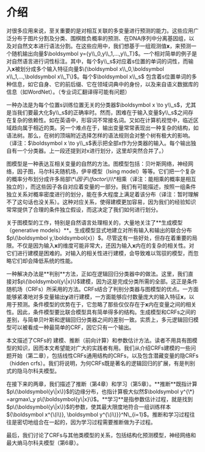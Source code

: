 # 介绍

对很多应用来说，至关重要的是对相互关联的多变量进行预测的能力。这些应用广泛分布于图片分割及分类、围棋胜负概率的预测、在DNA序列中分离基因组，以及对自然文本进行语法分割。在这些应用中，我们想基于一组观测值$\boldsymbol x$，来预测一个随机输出向量$\boldsymbol y={y\\_0,y\\_1,...,y\\_T}$。一个相对简单的例子是对自然语言进行词性标注。其中，每个$y\\_s$对应着s位置的单词的词性，而输入$\boldsymbol x$被划分成多个输入特征向量$\{\boldsymbol x\\_0,\boldsymbol x\\_1,...,\boldsymbol x\\_T\}$。每个$\boldsymbol x\\_s$ 包含着s位置单词的多种信息，如它自身、它的前后缀、它在领域词典中的身份，以及来自语义数据库的信息（如WordNet）。（专业词汇翻译得可能有问题）

一种办法是为每个位置s训练位置无关的分类器$\boldsymbol x \to y\\_s$，尤其是当我们要最大化$y\\_s$的正确率时。然而，困难在于输入变量$y\\_s$之间存在复杂的依赖性。如在英语中，形容词不常接名词。又如在计算机视觉中，临近区域趋向属于相近的类。另一个难点在于，输出变量常常表现出一种复杂的结构，如语法树。那么，在树的顶端附近选择怎样的语法规则会对整个树有极大的影响。（译注：$\boldsymbol x \to y\\_s$表示把全部x作为分类器的输入。每个输出独自有一个分类器。上一段还提到对x进行划分，这里却突然合并了。）

图模型是一种表达互相关变量的自然的方法。图模型包括：贝叶斯网络，神经网络，因子图，马尔科夫随机场，伊辛模型（Ising model）等等。它们把一个复杂的概率分布划分成许多局部\\*\\*因子\\(factor\\)\\*\\*相乘（译注：能相乘的概率是相互独立的），而这些因子各自对应着变量的一部分。我们有可能描述，按照一组条件独立关系对概率密度进行的划分，能在多大程度上满足着该分布（译注：暂时理解不了这句话也没关系）。这种对应关系，使得建模更加容易，因为我们的经验知识常常提供了合理的条件独立假设，而这决定了我们如何进行划分。

关于图模型的工作，特别是自然语言处理相关的，大量地关注了\*\*生成模型（generative models）\*\*。生成模型显式地建立对所有输入和输出的联合分布$p\(\boldsymbol y,\boldsymbol{x}）$。尽管这有一些好处，但存在着重要的局限。不仅是因为输入$\boldsymbol x$的维度可能非常大，还因为输入$\boldsymbol x$内在的复杂的相关性。对它们进行建模是困难的。对输入的相关性进行建模，会导致难以驾驭的模型，而忽略它们却会降低系统的性能。

一种解决办法是\*\*判别\*\*方法，正如在逻辑回归分类器中的做法。这里，我们直接对$p\(\boldsymbol{y\|x}\)$建模，因为这是完成分类所需的全部。这正是条件随机场（CRFs）所采用的方法。CRFs结合了判别分类器与图模型的优点。一方面能够紧凑地对多变量输出$\boldsymbol y$进行建模，一方面能够应付数量庞大的输入特征$\boldsymbol x$，以用于预测。条件模型的优势在于，它忽略了那些仅仅存在于$\boldsymbol x$内在变量之间的相关性。因此，条件模型要比联合模型具有简单得多的结构。生成模型和CRFs之间的差别，与简单贝叶斯和逻辑回归分类器之间的差别一致。实质上，多元逻辑回归模型可以被看成一种最简单的CRF，因它只有一个输出。

本文描述了CRFs的 建模、推断（前向计算）和参数估计方法。读者不用具有图模型的知识，因而本文希望能对广大的实践者有用。我们从介绍CRFs建模的一些问题开始（第二章），包括线性CRFs通用结构的CRFs，以及包含潜藏变量的隐CRFs（hidden crfs）。我们将说明，为何CRFs既是著名的逻辑回归的扩展，有是判别式的隐马尔科夫模型。

在接下来的两章，我们描述了推断（第4章）和学习（第5章）。\*\*推断\*\*既指计算$p\(\boldsymbol{y\|x\)}$的边缘分布，也指计算极大似然$\boldsymbol y^{\*} =argmax\_y p\(\boldsymbol{y\|x}\)$。\*\*学习\*\*是指参数估计过程，就是找到$p\(\boldsymbol{y\|x\)}$的参数，使其最大限度地符合一组训练样本${\boldsymbol x^{\(i\)}, \boldsymbol y^{\(i\)}}^N\_{i=1}$。推断和学习过程往往是密切地组合在一起的，因为学习过程需要推断做为子过程。

最后，我们讨论了CRFs与其他类模型的关系，包括结构化预测模型，神经网络和最大熵马尔科夫模型（第6章）。

